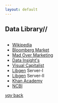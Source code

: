 ```yaml
---
layout: default
---
```


## Data Library//
```from Medical Journals to Visual your ABC.
```
* [Wikipedia](https://www.wikipedia.org/)                            
* [Bloomberg Market](https://www.bloomberg.com/markets)               
* [Mad Over Marketing](https://mad-over-marketing.com/)               
* [Data Insight's](https://www.thebizdom.in/)                        
* [Visual Capitalist](https://www.visualcapitalist.com/)             
* [Libgen](http://libgen.is/) Server-I                               
* [Libgen](https://libgen.li/) Server-II                           
* [Khan Academy](https://www.khanacademy.org/)
* [NCBI](https://www.ncbi.nlm.nih.gov/)

[_yay_ back](https://srterm.github.io/srt/blog.html)
